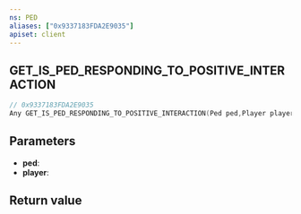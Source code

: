 ```yaml
---
ns: PED
aliases: ["0x9337183FDA2E9035"]
apiset: client
---
```

## GET_IS_PED_RESPONDING_TO_POSITIVE_INTERACTION

```c
// 0x9337183FDA2E9035
Any GET_IS_PED_RESPONDING_TO_POSITIVE_INTERACTION(Ped ped,Player player);
```


## Parameters
* **ped**:
* **player**:

## Return value

